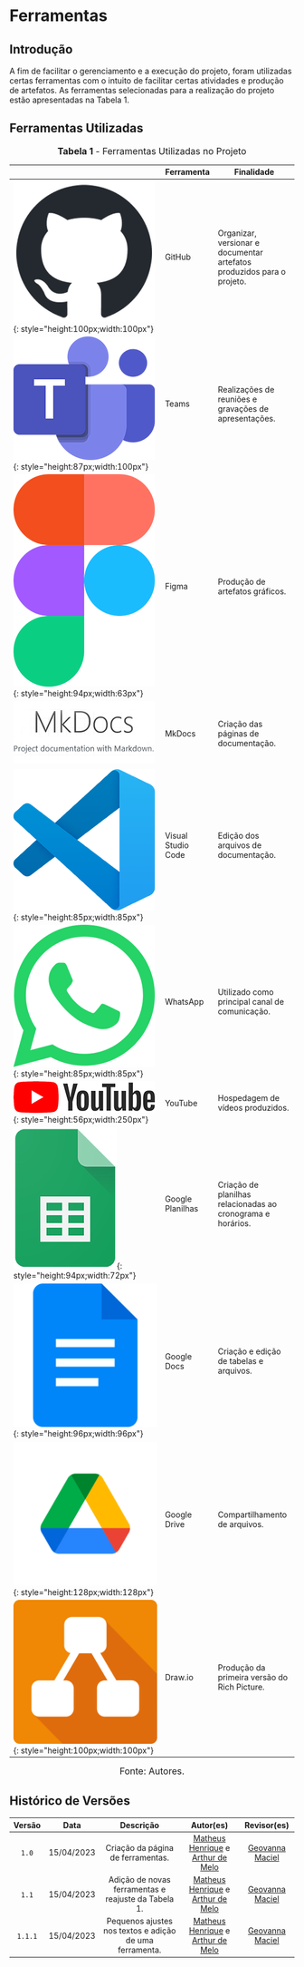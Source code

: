 # Ferramentas

## Introdução

A fim de facilitar o gerenciamento e a execução do projeto, foram utilizadas certas ferramentas com o intuito de facilitar certas atividades e produção de artefatos. As ferramentas selecionadas para a realização do projeto estão apresentadas na Tabela 1.

## Ferramentas Utilizadas

<font size="3"><p style="text-align: center"><b>Tabela 1</b> - Ferramentas Utilizadas no Projeto</p></font>

|                                                                                                |     Ferramenta      |                               Finalidade                               |
| ---------------------------------------------------------------------------------------------- | ------------------- | ---------------------------------------------------------------------- |
|       ![Logo do GitHub](assets/ferramentas/github.png){: style="height:100px;width:100px"}     |    GitHub           | Organizar, versionar e documentar artefatos produzidos para o projeto. |
|   ![Logo do Microsoft Teams](assets/ferramentas/teams.png){: style="height:87px;width:100px"}  |    Teams            |         Realizações de reuniões e gravações de apresentações.          |
|        ![Logo do Figma](assets/ferramentas/figma.png){: style="height:94px;width:63px"}        |    Figma            |                    Produção de artefatos gráficos.                     |
|       ![Logo do MkDocs](assets/ferramentas/mkdocs.png)                                         |    MkDocs           |                 Criação das páginas de documentação.                   |
| ![Logo do Visual Studio Code](assets/ferramentas/vscode.png){: style="height:85px;width:85px"} |    Visual Studio Code|                  Edição dos arquivos de documentação.                  |
|     ![Logo do WhatsApp](assets/ferramentas/whatsapp.png){: style="height:85px;width:85px"}     |    WhatsApp         |             Utilizado como principal canal de comunicação.             |
|      ![Logo do YouTube](assets/ferramentas/youtube.png){: style="height:56px;width:250px"}     |    YouTube          |                    Hospedagem de vídeos produzidos.                    |
| ![Logo do Google Planilhas](assets/ferramentas/gsheets.png){: style="height:94px;width:72px"}  |    Google Planilhas |      Criação de planilhas relacionadas ao cronograma e horários.       |
| ![Logo do Google Docs](assets/ferramentas/gdocs.png){: style="height:96px;width:96px"}         |    Google Docs      |      Criação e edição de tabelas e arquivos.                           |
| ![Logo do Google Drive](assets/ferramentas/gdrive.png){: style="height:128px;width:128px"}     |    Google Drive     |      Compartilhamento de arquivos.                                     |
| ![Logo do Draw.io](assets/ferramentas/drawio.png){: style="height:100px;width:100px"}          |    Draw.io          |      Produção da primeira versão do Rich Picture.                      |

<font size="3"><p style="text-align: center">Fonte: Autores.</p></font>

## Histórico de Versões

| Versão |    Data    |             Descrição             |                                                        Autor(es)                                                        |                        Revisor(es)                        |
| :----: | :--------: | :-------------------------------: | :---------------------------------------------------------------------------------------------------------------------: | :-------------------------------------------------------: |
| `1.0`  | 15/04/2023 | Criação da página de ferramentas. | <a href="https://github.com/mathonaut">Matheus Henrique</a> e <a href="https://github.com/arthurmlv">Arthur de Melo</a> | <a href="https://github.com/manuziny">Geovanna Maciel</a> |
| `1.1`  | 15/04/2023 | Adição de novas ferramentas e reajuste da Tabela 1. | <a href="https://github.com/mathonaut">Matheus Henrique</a> e <a href="https://github.com/arthurmlv">Arthur de Melo</a> | <a href="https://github.com/manuziny">Geovanna Maciel</a> |
| `1.1.1`  | 15/04/2023 | Pequenos ajustes nos textos e adição de uma ferramenta. | <a href="https://github.com/mathonaut">Matheus Henrique</a> e <a href="https://github.com/arthurmlv">Arthur de Melo</a> | <a href="https://github.com/manuziny">Geovanna Maciel</a> |
